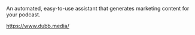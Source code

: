 An automated, easy-to-use assistant that generates marketing content for your podcast.

https://www.dubb.media/
